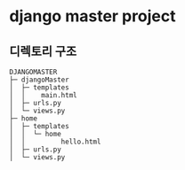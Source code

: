 # django master project

## 디렉토리 구조

```
DJANGOMASTER
├─ djangoMaster
│  ├─ templates
│  │    main.html
│  ├─ urls.py
│  └─ views.py
├─ home
│  ├─ templates
│  │  └─ home
│  │         hello.html
│  ├─ urls.py
│  └─ views.py
```
